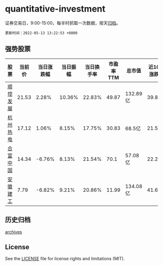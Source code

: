 # quantitative-investment

证券交易日，9:00-15:00，每半时抓取一次数据，按天[归档](archives)。

`更新时间：2022-05-13 13:22:53 +0800`

## 强势股票

|股票|当前价|当日涨跌幅|当日振幅|当日换手率|市盈率TTM|总市值|近10日涨跌幅|
|----|----|----|----|----|----|----|----|
|[顺控发展](https://xueqiu.com/S/SZ003039)|21.53|2.28%|10.36%|22.83%|49.87|132.89亿|39.81%|
|[杭州热电](https://xueqiu.com/S/SH605011)|17.12|1.06%|8.15%|17.75%|30.83|68.5亿|21.59%|
|[合富中国](https://xueqiu.com/S/SH603122)|14.34|-6.76%|8.13%|21.54%|70.1|57.08亿|22.25%|
|[安徽建工](https://xueqiu.com/S/SH600502)|7.79|-6.82%|9.21%|20.86%|11.99|134.08亿|41.64%|

## 历史归档

[archives](archives)

## License

See the [LICENSE](LICENSE) file for license rights and limitations (MIT).
